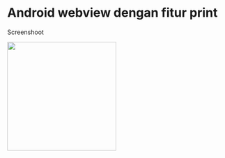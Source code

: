 # Android webview dengan fitur print
Screenshoot

<img src="https://raw.githubusercontent.com/maspamz/webview-print/master/screenshoot/Webview%2BPrint.jpeg" width="250px">
